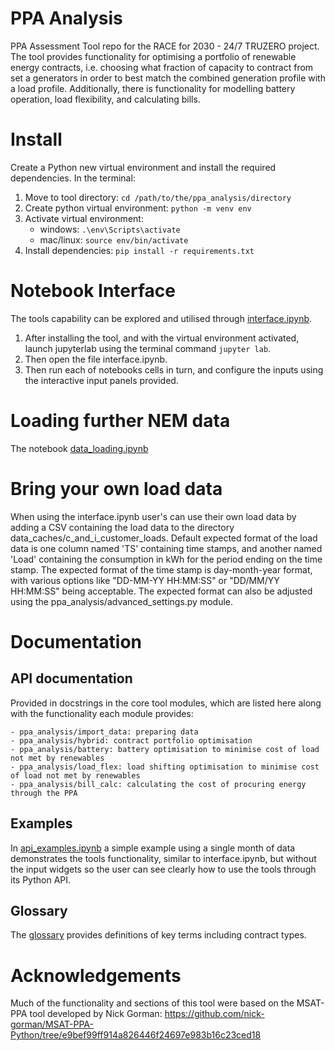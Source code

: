 # PPA Analysis

PPA Assessment Tool repo for the RACE for 2030 - 24/7 TRUZERO project. The tool provides functionality for optimising
a portfolio of renewable energy contracts, i.e. choosing what fraction of capacity to contract from set a generators in 
order to best match the combined generation profile with a load profile. Additionally, there is functionality for 
modelling battery operation, load flexibility, and calculating bills.

# Install

Create a Python new virtual environment and install the required dependencies. In the terminal:

1. Move to tool directory: ```cd /path/to/the/ppa_analysis/directory```
2. Create python virtual environment: ```python -m venv env```
3. Activate virtual environment:
   - windows: ```.\env\Scripts\activate```
   - mac/linux: ```source env/bin/activate```
4. Install dependencies: ```pip install -r requirements.txt```

# Notebook Interface

The tools capability can be explored and utilised through [interface.ipynb](interface.ipynb). 

1. After installing the tool, and with the virtual environment activated, launch jupyterlab using the terminal 
   command ```jupyter lab```. 
2. Then open the file interface.ipynb.
3. Then run each of notebooks cells in turn, and configure the inputs using the interactive input panels provided. 

# Loading further NEM data

The notebook [data_loading.ipynb](data_loading.ipynb)

# Bring your own load data

When using the interface.ipynb user's can use their own load data by adding a CSV containing the load data to the 
directory data_caches/c_and_i_customer_loads. Default expected format of the load data is one column named 'TS'
containing time stamps, and another named 'Load' containing the consumption in kWh for the period ending on the
time stamp. The expected format of the time stamp is day-month-year format, with various options like 
"DD-MM-YY HH:MM:SS" or "DD/MM/YY HH:MM:SS" being acceptable. The expected format can also be adjusted using the 
ppa_analysis/advanced_settings.py module.

# Documentation

## API documentation 

Provided in docstrings in the core tool modules, which are listed here along with the functionality each module 
provides:

    - ppa_analysis/import_data: preparing data
    - ppa_analysis/hybrid: contract portfolio optimisation
    - ppa_analysis/battery: battery optimisation to minimise cost of load not met by renewables
    - ppa_analysis/load_flex: load shifting optimisation to minimise cost of load not met by renewables
    - ppa_analysis/bill_calc: calculating the cost of procuring energy through the PPA

## Examples

In [api_examples.ipynb](api_examples.ipynb) a simple example using a single month of data demonstrates the tools 
functionality, similar to interface.ipynb, but without the input widgets so the user can see clearly how to use 
the tools through its Python API.

## Glossary

The [glossary](glossary.md) provides definitions of key terms including contract types.


# Acknowledgements

Much of the functionality and sections of this tool were based on the MSAT-PPA tool developed by Nick Gorman: 
https://github.com/nick-gorman/MSAT-PPA-Python/tree/e9bef99ff914a826446f24697e983b16c23ced18
